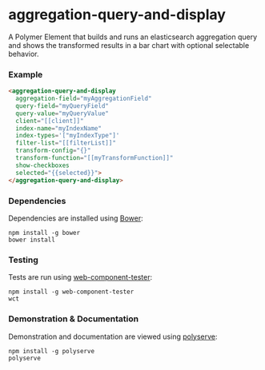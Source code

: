 # aggregation-query-and-display

A Polymer Element that builds and runs an elasticsearch aggregation query and shows the transformed results in a bar chart with optional selectable behavior.

### Example
```html
<aggregation-query-and-display
  aggregation-field="myAggregationField"
  query-field="myQueryField"
  query-value="myQueryValue"
  client="[[client]]"
  index-name="myIndexName"
  index-types='["myIndexType"]'
  filter-list="[[filterList]]"
  transform-config="{}"
  transform-function="[[myTransformFunction]]"
  show-checkboxes
  selected="{{selected}}">
</aggregation-query-and-display>
```

### Dependencies

Dependencies are installed using [Bower](http://bower.io/):

    npm install -g bower
    bower install

### Testing

Tests are run using [web-component-tester](https://github.com/Polymer/web-component-tester):

    npm install -g web-component-tester
    wct

### Demonstration & Documentation

Demonstration and documentation are viewed using [polyserve](https://github.com/PolymerLabs/polyserve):

    npm install -g polyserve
    polyserve

